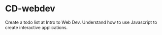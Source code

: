 CD-webdev
=========

Create a todo list at Intro to Web Dev. Understand how to use Javascript to create interactive applications.